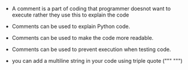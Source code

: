 - A comment is a part of coding that programmer doesnot want to execute rather they use this to explain the code

- Comments can be used to explain Python code.

- Comments can be used to make the code more readable.

- Comments can be used to prevent execution when testing code.

- you can add a multiline string in your code using triple quote (""" """)
